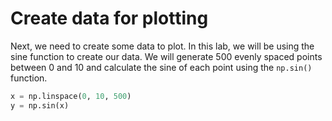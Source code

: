 # Create data for plotting

Next, we need to create some data to plot. In this lab, we will be using the sine function to create our data. We will generate 500 evenly spaced points between 0 and 10 and calculate the sine of each point using the `np.sin()` function.

```python
x = np.linspace(0, 10, 500)
y = np.sin(x)
```
